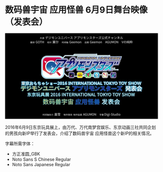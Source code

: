 # 数码兽宇宙 应用怪兽 6月9日舞台映像（发表会）

![](./poster.jpg)

2016年6月9日东京玩具展上，由万代、万代南梦宫娱乐、东京动画三社共同企划的男孩向新IP举行了发表会，介绍了数码兽宇宙 应用怪兽这个新IP的相关情况。

字幕所需字体：
- 方正准圆_GBK
- Noto Sans S Chinese Regular
- Noto Sans Japanese Regular